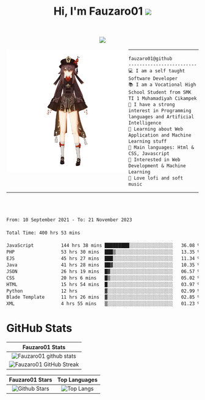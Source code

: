 <h1 align="center">
Hi, I'm Fauzaro01
  <img src="https://media.giphy.com/media/hvRJCLFzcasrR4ia7z/giphy.gif" width="30"></h1>
<br/>

<p align="center">
  <a href="https://github.com/DenverCoder1/readme-typing-svg"><img src="https://readme-typing-svg.herokuapp.com?lines=zZz;Full+Stack+Web+Developer;Student;Software%20Develover;Always%20learning%20new%20things&center=true&width=380&height=45"></a>
</p>

<img align="left" src="/assets/icon2.png" alt="Zeen" width="320" height="320" />
<hr>

```
fauzaro01@github
-------------------------
💻 I am a self taught Software Developer
📚 I am a Vocational High School Student from SMK TI 1 Muhamadiyah Cikampek
📝 I have a strong interest in Programming languages and Artificial Intelligence
🌱 Learning about Web Application and Machine Learning stuff
🌟 Main languages: Html & CSS, Javascript
🚩 Interested in Web Development & Machine Learning
🎵 Love lofi and soft music
```

<hr>
<br>
<br>
<div align="left">
<!--START_SECTION:waka-->

```txt
From: 10 September 2021 - To: 21 November 2023

Total Time: 400 hrs 53 mins

JavaScript          144 hrs 38 mins █████████░░░░░░░░░░░░░░░░   36.08 %
PHP                 53 hrs 30 mins  ███▒░░░░░░░░░░░░░░░░░░░░░   13.35 %
EJS                 45 hrs 27 mins  ███░░░░░░░░░░░░░░░░░░░░░░   11.34 %
Java                41 hrs 28 mins  ██▓░░░░░░░░░░░░░░░░░░░░░░   10.35 %
JSON                26 hrs 19 mins  █▓░░░░░░░░░░░░░░░░░░░░░░░   06.57 %
CSS                 20 hrs 6 mins   █▒░░░░░░░░░░░░░░░░░░░░░░░   05.02 %
HTML                15 hrs 54 mins  █░░░░░░░░░░░░░░░░░░░░░░░░   03.97 %
Python              12 hrs          ▓░░░░░░░░░░░░░░░░░░░░░░░░   02.99 %
Blade Template      11 hrs 26 mins  ▓░░░░░░░░░░░░░░░░░░░░░░░░   02.85 %
XML                 4 hrs 55 mins   ▒░░░░░░░░░░░░░░░░░░░░░░░░   01.23 %
```

<!--END_SECTION:waka-->
</div>

# GitHub Stats

|                                                            Fauzaro01 Stats                                                            |
| :--------------------------------------------------------------------------------------------------------------------------------------------: |
|        ![Fauzaro01 github stats](https://github-readme-stats.vercel.app/api?username=Fauzaro01&show_icons=true&theme=algolia)        |
|              ![Fauzaro01 GitHub Streak](https://github-readme-streak-stats.herokuapp.com/?user=Fauzaro01&theme=algolia)              |

|                                                                                              Fauzaro01 Stars                                                                                              |                                                           Top Languages                                                           |
| :----------------------------------------------------------------------------------------------------------------------------------------------------------------------------------------------------------------: | :-------------------------------------------------------------------------------------------------------------------------------: |
| ![Github Stars](https://github-readme-stats.vercel.app/api?username=Fauzaro01&show_icons=true&locale=en&count_private=true&hide_rank=true&custom_title=My%20GitHub%20Stats&disable_animations=true&theme=algolia) | ![Top Langs](https://github-readme-stats.vercel.app/api/top-langs/?username=Fauzaro01&langs_count=8&theme=algolia&layout=compact) |


